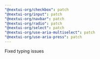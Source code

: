 ```yaml
---
"@nextui-org/checkbox": patch
"@nextui-org/input": patch
"@nextui-org/navbar": patch
"@nextui-org/radio": patch
"@nextui-org/select": patch
"@nextui-org/use-aria-multiselect": patch
"@nextui-org/use-aria-press": patch
---
```


Fixed typing issues
